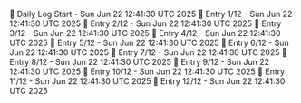 📅 Daily Log Start - Sun Jun 22 12:41:30 UTC 2025
📌 Entry 1/12 - Sun Jun 22 12:41:30 UTC 2025
📌 Entry 2/12 - Sun Jun 22 12:41:30 UTC 2025
📌 Entry 3/12 - Sun Jun 22 12:41:30 UTC 2025
📌 Entry 4/12 - Sun Jun 22 12:41:30 UTC 2025
📌 Entry 5/12 - Sun Jun 22 12:41:30 UTC 2025
📌 Entry 6/12 - Sun Jun 22 12:41:30 UTC 2025
📌 Entry 7/12 - Sun Jun 22 12:41:30 UTC 2025
📌 Entry 8/12 - Sun Jun 22 12:41:30 UTC 2025
📌 Entry 9/12 - Sun Jun 22 12:41:30 UTC 2025
📌 Entry 10/12 - Sun Jun 22 12:41:30 UTC 2025
📌 Entry 11/12 - Sun Jun 22 12:41:30 UTC 2025
📌 Entry 12/12 - Sun Jun 22 12:41:30 UTC 2025

